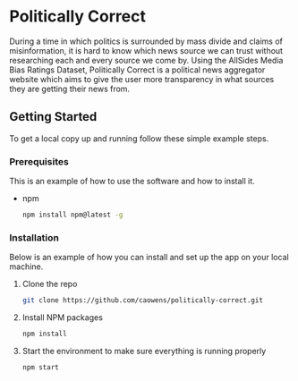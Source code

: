 # Politically Correct

During a time in which politics is surrounded by mass divide and claims of misinformation, it is hard to know which news source we can trust without researching each and every source we come by. Using the AllSides Media Bias Ratings Dataset, Politically Correct is a political news aggregator website which aims to give the user more transparency in what sources they are getting their news from.

## Getting Started

To get a local copy up and running follow these simple example steps.

### Prerequisites

This is an example of how to use the software and how to install it.
* npm
  ```sh
  npm install npm@latest -g
  ```

### Installation

Below is an example of how you can install and set up the app on your local machine. 

1. Clone the repo
   ```sh
   git clone https://github.com/caowens/politically-correct.git
   ```
2. Install NPM packages
   ```sh
   npm install
   ```
4. Start the environment to make sure everything is running properly
   ```js
   npm start
   ```